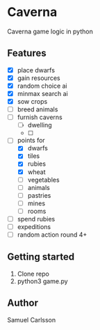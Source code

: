 # Caverna
Caverna game logic in python

## Features
- [x] place dwarfs
- [x] gain resources
- [x] random choice ai
- [x] minmax search ai
- [x] sow crops
- [ ] breed animals
- [ ] furnish caverns
  - [ ] dwelling
  - [ ]
- [ ] points for
  - [x] dwarfs
  - [x] tiles
  - [x] rubies
  - [x] wheat
  - [ ] vegetables
  - [ ] animals
  - [ ] pastries
  - [ ] mines
  - [ ] rooms
- [ ] spend rubies
- [ ] expeditions
- [ ] random action round 4+

## Getting started
1. Clone repo
2. python3 game.py

## Author
Samuel Carlsson
